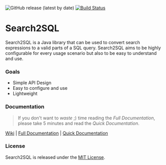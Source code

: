 
![GitHub release (latest by date)](https://img.shields.io/github/v/release/fuggerjaki61/search2sql) [![Build Status](https://travis-ci.com/fuggerjaki61/Search2SQL.svg?branch=master)](https://travis-ci.com/fuggerjaki61/Search2SQL)

# Search2SQL

Search2SQL is a Java library that can be used to convert search expressions to a valid parts of a SQL query. Search2SQL aims to be highly configurable for every usage scenario but also to be easy to understand and use. 

### Goals
 - Simple API Design
 - Easy to configure and use
 - Lightweight 

### Documentation

 > If you don't want to *waste* ;) time reading the *Full Documentation*, please take 5 minutes and read the *Quick Documentation*.

[Wiki](https://github.com/fuggerjaki61/Search2SQL/wiki) | [Full Documentation](https://github.com/fuggerjaki61/Search2SQL/wiki/Full-Documentation) | [Quick Documentation](https://github.com/fuggerjaki61/Search2SQL/wiki/Quick-Documentation)

### License

Search2SQL is released under the [MIT License](LICENSE).
